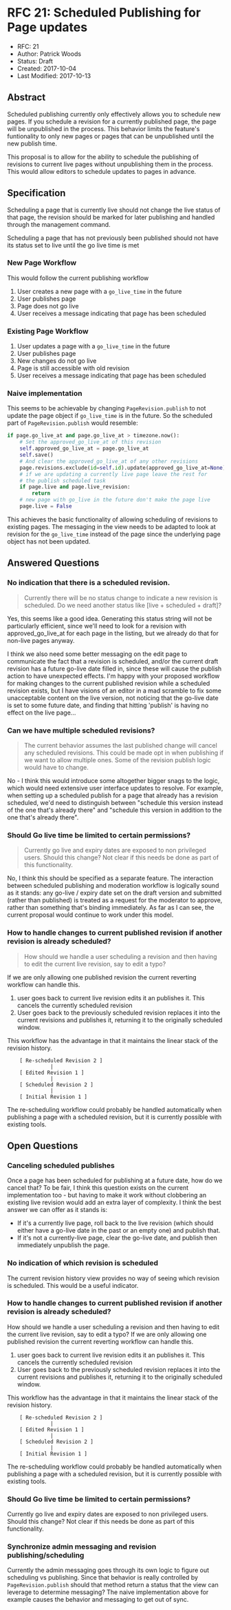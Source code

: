 # RFC 21: Scheduled Publishing for Page updates


*   RFC: 21
*   Author: Patrick Woods
*   Status: Draft
*   Created: 2017-10-04
*   Last Modified: 2017-10-13

## Abstract


Scheduled publishing currently only effectively allows you to schedule
new pages. If you schedule a revision for a currently published page, the
page will be unpublished in the process. This behavior limits the
feature's funtionality to only new pages or pages that can be
unpublished until the new publish time.

This proposal is to allow for the ability to schedule the publishing of
revisions to current live pages without unpublishing them in the
process. This would allow editors to schedule updates to pages in
advance.

## Specification


Scheduling a page that is currently live should not change the live
status of that page, the revision should be marked for later publishing
and handled through the management command.

Scheduling a page that has not previously been published should not have
its status set to live until the go live time is met

### New Page Workflow

This would follow the current publishing workflow

1.  User creates a new page with a `go_live_time` in the future
2.  User publishes page
3.  Page does not go live
4.  User receives a message indicating that page has been scheduled

### Existing Page Workflow

1.  User updates a page with a `go_live_time` in the future
2.  User publishes page
3.  New changes do not go live
4.  Page is still accessible with old revision
5.  User receives a message indicating that page has been scheduled

### Naive implementation

This seems to be achievable by changing `PageRevision.publish` to not
update the page object if `go_live_time` is in the future. So the
scheduled part of `PageRevision.publish` would resemble:

``` python
if page.go_live_at and page.go_live_at > timezone.now():
    # Set the approved_go_live_at of this revision
    self.approved_go_live_at = page.go_live_at
    self.save()
    # And clear the approved_go_live_at of any other revisions
    page.revisions.exclude(id=self.id).update(approved_go_live_at=None)
	# if we are updating a currently live page leave the rest for
	# the publish scheduled task
	if page.live and page.live_revision:
		return
	# new page with go_live in the future don't make the page live
	page.live = False
```

This achieves the basic functionality of allowing scheduling of
revisions to existing pages. The messaging in the view needs to be
adapted to look at revision for the `go_live_time` instead of the page
since the underlying page object has not been updated.


## Answered Questions

### No indication that there is a scheduled revision.

> Currently there will be no status change to indicate a new revision is
> scheduled. Do we need another status like \[live + scheduled + draft\]?

Yes, this seems like a good idea. Generating this status string will not be particularly efficient, since we'll need to look for a revision with approved_go_live_at for each page in the listing, but we already do that for non-live pages anyway.

I think we also need some better messaging on the edit page to communicate the fact that a revision is scheduled, and/or the current draft revision has a future go-live date filled in, since these will cause the publish action to have unexpected effects. I'm happy with your proposed workflow for making changes to the current published revision while a scheduled revision exists, but I have visions of an editor in a mad scramble to fix some unacceptable content on the live version, not noticing that the go-live date is set to some future date, and finding that hitting 'publish' is having no effect on the live page...


### Can we have multiple scheduled revisions?

> The current behavior assumes the last published change will cancel any
> scheduled revisions. This could be made opt in when publishing if we
> want to allow multiple ones. Some of the revision publish logic would
> have to change.

No - I think this would introduce some altogether bigger snags to the
logic, which would need extensive user interface updates to
resolve. For example, when setting up a scheduled publish for a page
that already has a revision scheduled, we'd need to distinguish
between "schedule this version instead of the one that's already
there" and "schedule this version in addition to the one that's
already there".


### Should Go live time be limited to certain permissions?

> Currently go live and expiry dates are exposed to non privileged users.
> Should this change? Not clear if this needs be done as part of this
> functionality.

No, I think this should be specified as a separate feature. The
interaction between scheduled publishing and moderation workflow is
logically sound as it stands: any go-live / expiry date set on the
draft version and submitted (rather than published) is treated as a
request for the moderator to approve, rather than something that's
binding immediately. As far as I can see, the current proposal would
continue to work under this model.


### How to handle changes to current published revision if another revision is already scheduled?

> How should we handle a user scheduling a revision and then having to
> edit the current live revision, say to edit a typo?

If we are only allowing one published revision the current reverting workflow can
handle this.

1.  user goes back to current live revision edits it an publishes it.
    This cancels the currently scheduled revision
2.  User goes back to the previously scheduled revision replaces it into
    the current revisions and publishes it, returning it to the
    originally scheduled window.

This workflow has the advantage in that it maintains the linear stack of
the revision history.

```
    [ Re-scheduled Revision 2 ]
              |
    [ Edited Revision 1 ]
              |
    [ Scheduled Revision 2 ]
              |
    [ Initial Revision 1 ]
```

The re-scheduling workflow could probably be handled automatically when
publishing a page with a scheduled revision, but it is currently
possible with existing tools.

## Open Questions

### Canceling scheduled publishes

Once a page has been scheduled for publishing at a future date, how do
we cancel that? To be fair, I think this question exists on the
current implementation too - but having to make it work without
clobbering an existing live revision would add an extra layer of
complexity. I think the best answer we can offer as it stands is:

* If it's a currently live page, roll back to the live revision (which 
  should either have a go-live date in the past or an empty one) and
  publish that.
* If it's not a currently-live page, clear the go-live date, and
  publish then immediately unpublish the page.

### No indication of which revision is scheduled

The current revision history view provides no way of seeing which
revision is scheduled. This would be a useful indicator.


### How to handle changes to current published revision if another revision is already scheduled?

How should we handle a user scheduling a revision and then having to
edit the current live revision, say to edit a typo? If we are only
allowing one published revision the current reverting workflow can
handle this.

1.  user goes back to current live revision edits it an publishes it.
    This cancels the currently scheduled revision
2.  User goes back to the previously scheduled revision replaces it into
    the current revisions and publishes it, returning it to the
    originally scheduled window.

This workflow has the advantage in that it maintains the linear stack of
the revision history.

```
    [ Re-scheduled Revision 2 ]
              |
    [ Edited Revision 1 ]
              |
    [ Scheduled Revision 2 ]
              |
    [ Initial Revision 1 ]
```

The re-scheduling workflow could probably be handled automatically when
publishing a page with a scheduled revision, but it is currently
possible with existing tools.

### Should Go live time be limited to certain permissions?

Currently go live and expiry dates are exposed to non privileged users.
Should this change? Not clear if this needs be done as part of this
functionality.

### Synchronize admin messaging and revision publishing/scheduling

Currently the admin messaging goes through its own logic to figure out scheduling vs publishing.
Since that behavior is really controlled by `PageRevision.publish` should that method return a status
that the view can leverage to determine messaging?  The naive implementation above for example causes
the behavior and messaging to get out of sync.
